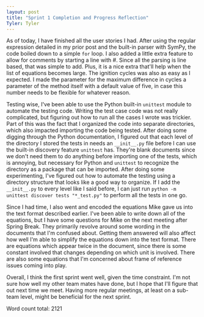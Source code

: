 ```yaml
---
layout: post
title: "Sprint 1 Completion and Progress Reflection"
Tyler: Tyler
---
```


As of today, I have finished all the user stories I had. After using the regular expression detailed in my prior post and the built-in parser with SymPy, the code boiled down to a simple `for` loop. I also added a little extra feature to allow for comments by starting a line with #. Since all the parsing is line based, that was simple to add. Plus, it is a nice extra that'll help when the list of equations becomes large. The ignition cycles was also as easy as I expected. I made the parameter for the maximum difference in cycles a parameter of the method itself with a default value of five, in case this number needs to be flexible for whatever reason.

Testing wise, I've been able to use the Python built-in `unittest` module to automate the testing code. Writing the test case code was not really complicated, but figuring out how to run all the cases I wrote was trickier. Part of this was the fact that I organized the code into separate directories, which also impacted importing the code being tested. After doing some digging through the Python documentation, I figured out that each level of the directory I stored the tests in needs an `__init__.py` file before I can use the built-in discovery feature `unittest` has. They're blank documents since we don't need them to do anything before importing one of the tests, which is annoying, but necessary for Python and `unittest` to recognize the directory as a package that can be imported. After doing some experimenting, I've figured out how to automate the testing using a directory structure that looks like a good way to organize. If I add the `__init__.py` to every level like I said before, I can just run `python -m unittest discover tests "*_test.py"` to perform all the tests in one go.

Since I had time, I also went and encoded the equations Mike gave us into the text format described earlier. I've been able to write down all of the equations, but I have some questions for Mike on the next meeting after Spring Break. They primarily revolve around some wording in the documents that I'm confused about. Getting them answered will also affect how well I'm able to simplify the equations down into the text format. There are equations which appear twice in the document, since there is some constant involved that changes depending on which unit is involved. There are also some equations that I'm concerned about frame of reference issues coming into play.

Overall, I think the first sprint went well, given the time constraint. I'm not sure how well my other team mates have done, but I hope that I'll figure that out next time we meet. Having more regular meetings, at least on a sub-team level, might be beneficial for the next sprint.

Word count total: 2121
